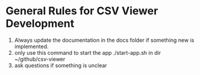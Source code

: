 # General Rules for CSV Viewer Development

1. Always update the documentation in the docs folder if something new is implemented.
2. only use this command to start the app  ./start-app.sh in dir ~/github/csv-viewer 
3. ask questions if something is unclear
